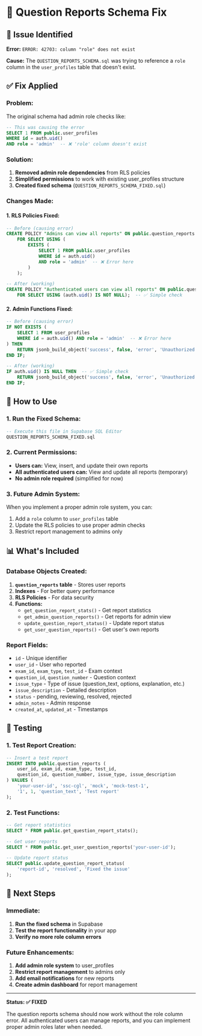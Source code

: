 # 🔧 Question Reports Schema Fix

## 🚨 Issue Identified

**Error:** `ERROR: 42703: column "role" does not exist`

**Cause:** The `QUESTION_REPORTS_SCHEMA.sql` was trying to reference a `role` column in the `user_profiles` table that doesn't exist.

## ✅ Fix Applied

### **Problem:**
The original schema had admin role checks like:
```sql
-- This was causing the error
SELECT 1 FROM public.user_profiles 
WHERE id = auth.uid() 
AND role = 'admin'  -- ❌ 'role' column doesn't exist
```

### **Solution:**
1. **Removed admin role dependencies** from RLS policies
2. **Simplified permissions** to work with existing user_profiles structure
3. **Created fixed schema** (`QUESTION_REPORTS_SCHEMA_FIXED.sql`)

### **Changes Made:**

#### **1. RLS Policies Fixed:**
```sql
-- Before (causing error)
CREATE POLICY "Admins can view all reports" ON public.question_reports
    FOR SELECT USING (
        EXISTS (
            SELECT 1 FROM public.user_profiles 
            WHERE id = auth.uid() 
            AND role = 'admin'  -- ❌ Error here
        )
    );

-- After (working)
CREATE POLICY "Authenticated users can view all reports" ON public.question_reports
    FOR SELECT USING (auth.uid() IS NOT NULL);  -- ✅ Simple check
```

#### **2. Admin Functions Fixed:**
```sql
-- Before (causing error)
IF NOT EXISTS (
    SELECT 1 FROM user_profiles 
    WHERE id = auth.uid() AND role = 'admin'  -- ❌ Error here
) THEN
    RETURN jsonb_build_object('success', false, 'error', 'Unauthorized');
END IF;

-- After (working)
IF auth.uid() IS NULL THEN  -- ✅ Simple check
    RETURN jsonb_build_object('success', false, 'error', 'Unauthorized');
END IF;
```

## 🚀 How to Use

### **1. Run the Fixed Schema:**
```sql
-- Execute this file in Supabase SQL Editor
QUESTION_REPORTS_SCHEMA_FIXED.sql
```

### **2. Current Permissions:**
- **Users can:** View, insert, and update their own reports
- **All authenticated users can:** View and update all reports (temporary)
- **No admin role required** (simplified for now)

### **3. Future Admin System:**
When you implement a proper admin role system, you can:
1. Add a `role` column to `user_profiles` table
2. Update the RLS policies to use proper admin checks
3. Restrict report management to admins only

## 📊 What's Included

### **Database Objects Created:**
1. **`question_reports` table** - Stores user reports
2. **Indexes** - For better query performance
3. **RLS Policies** - For data security
4. **Functions:**
   - `get_question_report_stats()` - Get report statistics
   - `get_admin_question_reports()` - Get reports for admin view
   - `update_question_report_status()` - Update report status
   - `get_user_question_reports()` - Get user's own reports

### **Report Fields:**
- `id` - Unique identifier
- `user_id` - User who reported
- `exam_id`, `exam_type`, `test_id` - Exam context
- `question_id`, `question_number` - Question context
- `issue_type` - Type of issue (question_text, options, explanation, etc.)
- `issue_description` - Detailed description
- `status` - pending, reviewing, resolved, rejected
- `admin_notes` - Admin response
- `created_at`, `updated_at` - Timestamps

## 🧪 Testing

### **1. Test Report Creation:**
```sql
-- Insert a test report
INSERT INTO public.question_reports (
    user_id, exam_id, exam_type, test_id, 
    question_id, question_number, issue_type, issue_description
) VALUES (
    'your-user-id', 'ssc-cgl', 'mock', 'mock-test-1',
    '1', 1, 'question_text', 'Test report'
);
```

### **2. Test Functions:**
```sql
-- Get report statistics
SELECT * FROM public.get_question_report_stats();

-- Get user reports
SELECT * FROM public.get_user_question_reports('your-user-id');

-- Update report status
SELECT public.update_question_report_status(
    'report-id', 'resolved', 'Fixed the issue'
);
```

## 🔄 Next Steps

### **Immediate:**
1. **Run the fixed schema** in Supabase
2. **Test the report functionality** in your app
3. **Verify no more role column errors**

### **Future Enhancements:**
1. **Add admin role system** to user_profiles
2. **Restrict report management** to admins only
3. **Add email notifications** for new reports
4. **Create admin dashboard** for report management

---

**Status: ✅ FIXED**

The question reports schema should now work without the role column error. All authenticated users can manage reports, and you can implement proper admin roles later when needed.
